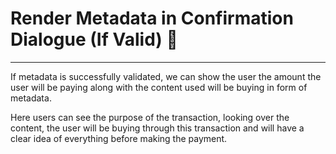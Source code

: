 # Render Metadata in Confirmation Dialogue (If Valid) 🚦



****

If metadata is successfully validated, we can show the user the amount the user will be paying along with the content used will be buying in form of metadata.

Here users can see the purpose of the transaction, looking over the content, the user will be buying through this transaction and will have a clear idea of everything before making the payment.
